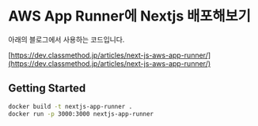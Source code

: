 # AWS App Runner에 Nextjs 배포해보기

아래의 블로그에서 사용하는 코드입니다.

[https://dev.classmethod.jp/articles/next-js-aws-app-runner/](https://dev.classmethod.jp/articles/next-js-aws-app-runner/)


## Getting Started

```bash
docker build -t nextjs-app-runner .
docker run -p 3000:3000 nextjs-app-runner
```
